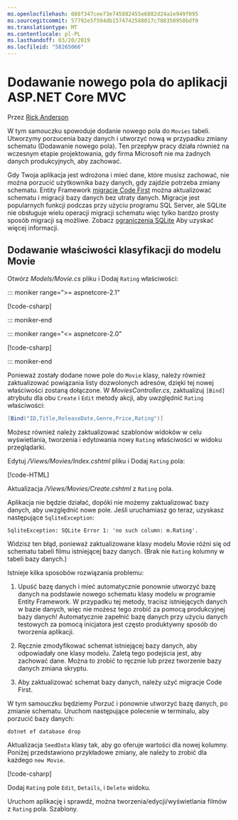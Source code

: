 ```yaml
---
ms.openlocfilehash: 088f347cee73e745882455e6882d24a1e949f095
ms.sourcegitcommit: 57792e5f594db1574742588017c708350958bdf0
ms.translationtype: MT
ms.contentlocale: pl-PL
ms.lasthandoff: 03/20/2019
ms.locfileid: "58265066"
---
```

# <a name="add-a-new-field-to-an-aspnet-core-mvc-app"></a>Dodawanie nowego pola do aplikacji ASP.NET Core MVC

<!-- This include not used by windows version -->

Przez [Rick Anderson](https://twitter.com/RickAndMSFT)

W tym samouczku spowoduje dodanie nowego pola do `Movies` tabeli. Utworzymy porzucenia bazy danych i utworzyć nową w przypadku zmiany schematu (Dodawanie nowego pola). Ten przepływ pracy działa również na wczesnym etapie projektowania, gdy firma Microsoft nie ma żadnych danych produkcyjnych, aby zachować.

Gdy Twoja aplikacja jest wdrożona i mieć dane, które musisz zachować, nie można porzucić użytkownika bazy danych, gdy zajdzie potrzeba zmiany schematu. Entity Framework [migracje Code First](/ef/core/get-started/aspnetcore/new-db) można aktualizować schematu i migracji bazy danych bez utraty danych. Migracje jest popularnych funkcji podczas przy użyciu programu SQL Server, ale SQLite nie obsługuje wielu operacji migracji schematu więc tylko bardzo prosty sposób migracji są możliwe. Zobacz [ograniczenia SQLite](/ef/core/providers/sqlite/limitations) Aby uzyskać więcej informacji.

## <a name="adding-a-rating-property-to-the-movie-model"></a>Dodawanie właściwości klasyfikacji do modelu Movie

Otwórz *Models/Movie.cs* pliku i Dodaj `Rating` właściwości:

::: moniker range=">= aspnetcore-2.1"

[!code-csharp[](~/tutorials/first-mvc-app/start-mvc/sample/MvcMovie21/Models/MovieDateRating.cs?highlight=12&name=snippet)]

::: moniker-end

::: moniker range="<= aspnetcore-2.0"

[!code-csharp[](~/tutorials/first-mvc-app/start-mvc/sample/MvcMovie/Models/MovieDateRating.cs?highlight=11&range=7-18)]

::: moniker-end

Ponieważ zostały dodane nowe pole do `Movie` klasy, należy również zaktualizować powiązania listy dozwolonych adresów, dzięki tej nowej właściwości zostaną dołączone. W *MoviesController.cs*, zaktualizuj `[Bind]` atrybutu dla obu `Create` i `Edit` metody akcji, aby uwzględnić `Rating` właściwości:

```csharp
[Bind("ID,Title,ReleaseDate,Genre,Price,Rating")]
   ```

Możesz również należy zaktualizować szablonów widoków w celu wyświetlania, tworzenia i edytowania nowy `Rating` właściwości w widoku przeglądarki.

Edytuj */Views/Movies/Index.cshtml* pliku i Dodaj `Rating` pola:

[!code-HTML[](~/tutorials/first-mvc-app/start-mvc/sample/MvcMovie/Views/Movies/IndexGenreRating.cshtml?highlight=17,39&range=24-64)]

Aktualizacja */Views/Movies/Create.cshtml* z `Rating` pola.

Aplikacja nie będzie działać, dopóki nie możemy zaktualizować bazy danych, aby uwzględnić nowe pole. Jeśli uruchamiasz go teraz, uzyskasz następujące `SqliteException`:

```
SqliteException: SQLite Error 1: 'no such column: m.Rating'.
```

Widzisz ten błąd, ponieważ zaktualizowane klasy modelu Movie różni się od schematu tabeli filmu istniejącej bazy danych. (Brak nie `Rating` kolumny w tabeli bazy danych.)

Istnieje kilka sposobów rozwiązania problemu:

1. Upuść bazę danych i mieć automatycznie ponownie utworzyć bazę danych na podstawie nowego schematu klasy modelu w programie Entity Framework. W przypadku tej metody, tracisz istniejących danych w bazie danych, więc nie możesz tego zrobić za pomocą produkcyjnej bazy danych! Automatycznie zapełnić bazę danych przy użyciu danych testowych za pomocą inicjatora jest często produktywny sposób do tworzenia aplikacji.

2. Ręcznie zmodyfikować schemat istniejącej bazy danych, aby odpowiadały one klasy modelu. Zaletą tego podejścia jest, aby zachować dane. Można to zrobić to ręcznie lub przez tworzenie bazy danych zmiana skryptu.

3. Aby zaktualizować schemat bazy danych, należy użyć migracje Code First.

W tym samouczku będziemy Porzuć i ponownie utworzyć bazę danych, po zmianie schematu. Uruchom następujące polecenie w terminalu, aby porzucić bazy danych:

`dotnet ef database drop`

Aktualizacja `SeedData` klasy tak, aby go oferuje wartości dla nowej kolumny. Poniżej przedstawiono przykładowe zmiany, ale należy to zrobić dla każdego `new Movie`.

[!code-csharp[](~/tutorials/first-mvc-app/start-mvc/sample/MvcMovie/Models/SeedDataRating.cs?name=snippet1&highlight=6)]

Dodaj `Rating` pole `Edit`, `Details`, i `Delete` widoku.

Uruchom aplikację i sprawdź, można tworzenia/edycji/wyświetlania filmów z `Rating` pola. Szablony.
